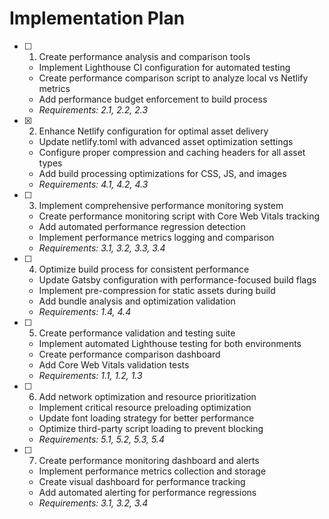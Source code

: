 # Implementation Plan

- [ ] 1. Create performance analysis and comparison tools
  - Implement Lighthouse CI configuration for automated testing
  - Create performance comparison script to analyze local vs Netlify metrics
  - Add performance budget enforcement to build process
  - _Requirements: 2.1, 2.2, 2.3_

- [x] 2. Enhance Netlify configuration for optimal asset delivery




  - Update netlify.toml with advanced asset optimization settings
  - Configure proper compression and caching headers for all asset types
  - Add build processing optimizations for CSS, JS, and images
  - _Requirements: 4.1, 4.2, 4.3_

- [ ] 3. Implement comprehensive performance monitoring system
  - Create performance monitoring script with Core Web Vitals tracking
  - Add automated performance regression detection
  - Implement performance metrics logging and comparison
  - _Requirements: 3.1, 3.2, 3.3, 3.4_

- [ ] 4. Optimize build process for consistent performance
  - Update Gatsby configuration with performance-focused build flags
  - Implement pre-compression for static assets during build
  - Add bundle analysis and optimization validation
  - _Requirements: 1.4, 4.4_

- [ ] 5. Create performance validation and testing suite
  - Implement automated Lighthouse testing for both environments
  - Create performance comparison dashboard
  - Add Core Web Vitals validation tests
  - _Requirements: 1.1, 1.2, 1.3_

- [ ] 6. Add network optimization and resource prioritization



  - Implement critical resource preloading optimization
  - Update font loading strategy for better performance
  - Optimize third-party script loading to prevent blocking
  - _Requirements: 5.1, 5.2, 5.3, 5.4_

- [ ] 7. Create performance monitoring dashboard and alerts
  - Implement performance metrics collection and storage
  - Create visual dashboard for performance tracking
  - Add automated alerting for performance regressions
  - _Requirements: 3.1, 3.2, 3.4_
